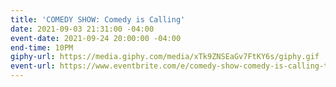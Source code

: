 ```yaml
---
title: 'COMEDY SHOW: Comedy is Calling'
date: 2021-09-03 21:31:00 -04:00
event-date: 2021-09-24 20:00:00 -04:00
end-time: 10PM
giphy-url: https://media.giphy.com/media/xTk9ZNSEaGv7FtKY6s/giphy.gif
event-url: https://www.eventbrite.com/e/comedy-show-comedy-is-calling-tickets-169687992353
---
```


